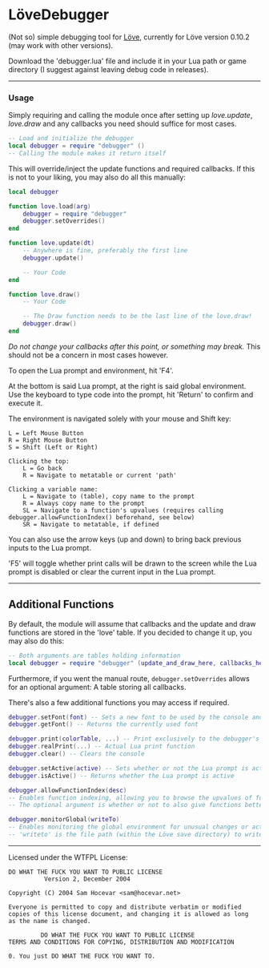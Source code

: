 # LöveDebugger

(Not so) simple debugging tool for [Löve](https://www.love2d.org/), currently for Löve version 0.10.2 (may work with other versions).

Download the 'debugger.lua' file and include it in your Lua path or game directory (I suggest against leaving debug code in releases).

---

### Usage

Simply requiring and calling the module once after setting up *love.update*, *love.draw* and any callbacks you need should suffice for most cases.

```lua
-- Load and initialize the debugger
local debugger = require "debugger" ()
-- Calling the module makes it return itself
```

This will override/inject the update functions and required callbacks. If this is not to your liking, you may also do all this manually:

```lua
local debugger

function love.load(arg)
	debugger = require "debugger"
	debugger.setOverrides()
end

function love.update(dt)
	-- Anywhere is fine, preferably the first line
	debugger.update()

	-- Your Code
end

function love.draw()
	-- Your Code

	-- The Draw function needs to be the last line of the love.draw!
	debugger.draw()
end
```

*Do not change your callbacks after this point, or something may break.* This should not be a concern in most cases however.

To open the Lua prompt and environment, hit 'F4'.

At the bottom is said Lua prompt, at the right is said global environment. Use the keyboard to type code into the prompt, hit 'Return' to confirm and execute it.

The environment is navigated solely with your mouse and Shift key:

```
L = Left Mouse Button
R = Right Mouse Button
S = Shift (Left or Right)

Clicking the top:
	L = Go back
	R = Navigate to metatable or current 'path'

Clicking a variable name:
	L = Navigate to (table), copy name to the prompt
	R = Always copy name to the prompt
	SL = Navigate to a function's upvalues (requires calling debugger.allowFunctionIndex() beforehand, see below)
	SR = Navigate to metatable, if defined
```

You can also use the arrow keys (up and down) to bring back previous inputs to the Lua prompt.

'F5' will toggle whether print calls will be drawn to the screen while the Lua prompt is disabled or clear the current input in the Lua prompt.

---

## Additional Functions

By default, the module will assume that callbacks and the update and draw functions are stored in the 'love' table. If you decided to change it up, you may also do this:

```lua
-- Both arguments are tables holding information
local debugger = require "debugger" (update_and_draw_here, callbacks_here)
```

Furthermore, if you went the manual route, `debugger.setOverrides` allows for an optional argument: A table storing all callbacks.

There's also a few additional functions you may access if required.

```lua
debugger.setFont(font) -- Sets a new font to be used by the console and such
debugger.getFont() -- Returns the currently used font

debugger.print(colorTable, ...) -- Print exclusively to the debugger's console in the defined color
debugger.realPrint(...) -- Actual Lua print function
debugger.clear() -- Clears the console

debugger.setActive(active) -- Sets whether or not the Lua prompt is active
debugger.isActive() -- Returns whether the Lua prompt is active

debugger.allowFunctionIndex(desc)
-- Enables function indexing, allowing you to browse the upvalues of functions by Shift-Left-Clicking them in the environment.
-- The optional argument is whether or not to also give functions better 'tostring' values (more easily readable/descriptive).

debugger.monitorGlobal(writeTo)
-- Enables monitoring the global environment for unusual changes or activities (by which I mean, new definitions, accessing unused variables etc.).
-- 'writeto' is the file path (within the Löve save directory) to write the output to. Defaults to '_G (log).txt'.
```

---

Licensed under the WTFPL License:
```
DO WHAT THE FUCK YOU WANT TO PUBLIC LICENSE
          Version 2, December 2004

Copyright (C) 2004 Sam Hocevar <sam@hocevar.net>

Everyone is permitted to copy and distribute verbatim or modified
copies of this license document, and changing it is allowed as long
as the name is changed.

         DO WHAT THE FUCK YOU WANT TO PUBLIC LICENSE
TERMS AND CONDITIONS FOR COPYING, DISTRIBUTION AND MODIFICATION

0. You just DO WHAT THE FUCK YOU WANT TO.
```
